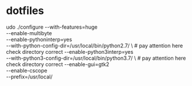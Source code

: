 # dotfiles

udo ./configure --with-features=huge \
--enable-multibyte \
--enable-pythoninterp=yes \
--with-python-config-dir=/usr/local/bin/python2.7/ \  # pay attention here check directory correct
--enable-python3interp=yes \
--with-python3-config-dir=/usr/local/bin/python3.7/ \  # pay attention here check directory correct
--enable-gui=gtk2 \
--enable-cscope \
--prefix=/usr/local/

